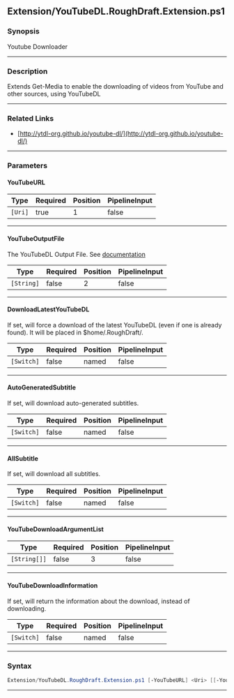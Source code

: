 
Extension/YouTubeDL.RoughDraft.Extension.ps1
--------------------------------------------
### Synopsis
Youtube Downloader

---
### Description

Extends Get-Media to enable the downloading of videos from YouTube and other sources, using YouTubeDL

---
### Related Links
* [http://ytdl-org.github.io/youtube-dl/](http://ytdl-org.github.io/youtube-dl/)



---
### Parameters
#### **YouTubeURL**




|Type   |Required|Position|PipelineInput|
|-------|--------|--------|-------------|
|`[Uri]`|true    |1       |false        |



---
#### **YouTubeOutputFile**

The YouTubeDL Output File.  See [documentation](https://github.com/ytdl-org/youtube-dl/blob/master/README.md#output-template)






|Type      |Required|Position|PipelineInput|
|----------|--------|--------|-------------|
|`[String]`|false   |2       |false        |



---
#### **DownloadLatestYouTubeDL**

If set, will force a download of the latest YouTubeDL (even if one is already found).  It will be placed in $home/.RoughDraft/.






|Type      |Required|Position|PipelineInput|
|----------|--------|--------|-------------|
|`[Switch]`|false   |named   |false        |



---
#### **AutoGeneratedSubtitle**

If set, will download auto-generated subtitles.






|Type      |Required|Position|PipelineInput|
|----------|--------|--------|-------------|
|`[Switch]`|false   |named   |false        |



---
#### **AllSubtitle**

If set, will download all subtitles.






|Type      |Required|Position|PipelineInput|
|----------|--------|--------|-------------|
|`[Switch]`|false   |named   |false        |



---
#### **YouTubeDownloadArgumentList**




|Type        |Required|Position|PipelineInput|
|------------|--------|--------|-------------|
|`[String[]]`|false   |3       |false        |



---
#### **YouTubeDownloadInformation**

If set, will return the information about the download, instead of downloading.






|Type      |Required|Position|PipelineInput|
|----------|--------|--------|-------------|
|`[Switch]`|false   |named   |false        |



---
### Syntax
```PowerShell
Extension/YouTubeDL.RoughDraft.Extension.ps1 [-YouTubeURL] <Uri> [[-YouTubeOutputFile] <String>] [-DownloadLatestYouTubeDL] [-AutoGeneratedSubtitle] [-AllSubtitle] [[-YouTubeDownloadArgumentList] <String[]>] [-YouTubeDownloadInformation] [<CommonParameters>]
```
---



